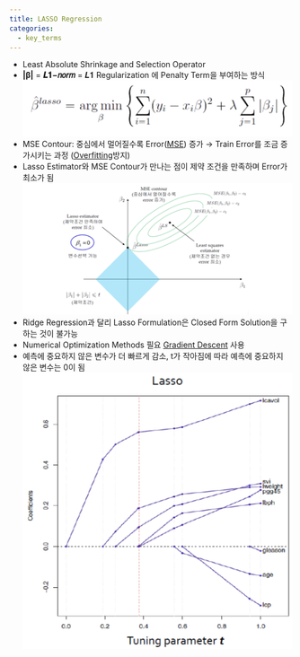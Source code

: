 ```yaml
---
title: LASSO Regression
categories:
  - key_terms
---
```


- Least Absolute Shrinkage and Selection Operator 
- **|β|** = **𝑳𝟏−𝑛𝑜𝑟𝑚** = 𝑳𝟏 Regularization 에 Penalty Term을 부여하는 방식
	![image](https://github.com/code7ssage/code7ssage.github.io/blob/master/assets/attached%20file/Pasted%20image%2020240104144805.png?raw=true)
- MSE Contour: 중심에서 멀어질수록 Error([MSE](https://code7ssage.github.io/key_terms/MSE/)) 증가 → Train Error를 조금 증가시키는 과정 ([Overfitting](https://code7ssage.github.io/key_terms/Overfitting/)방지) 
- Lasso Estimator와 MSE Contour가 만나는 점이 제약 조건을 만족하며 Error가 최소가 됨
	![image](https://github.com/code7ssage/code7ssage.github.io/blob/master/assets/attached%20file/Pasted%20image%2020240104144912.png?raw=true)
- Ridge Regression과 달리 Lasso Formulation은 Closed Form Solution을 구하는 것이 불가능
- Numerical Optimization Methods 필요
	[Gradient Descent](https://code7ssage.github.io/key_terms/Gradient-Descent/) 사용
- 예측에 중요하지 않은 변수가 더 빠르게 감소, t가 작아짐에 따라 예측에 중요하지 않은 변수는 0이 됨
	![image](https://github.com/code7ssage/code7ssage.github.io/blob/master/assets/attached%20file/Pasted%20image%2020240104145513.png?raw=true)
